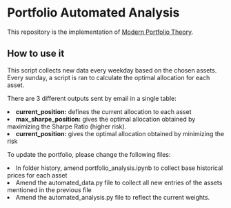 <h1>Portfolio Automated Analysis</h1>
<p></p>
<p>This repository is the implementation of <a href="https://www.investopedia.com/terms/m/modernportfoliotheory.asp">Modern Portfolio Theory</a>. </p>
<p></p>
<h2>How to use it</h2>
<p>This script collects new data every weekday based on the chosen assets. Every sunday, a script is ran to calculate the optimal allocation for each asset.</p>
<p>There are 3 different outputs sent by email in a single table:</p>
  <li><b>current_position:</b> defines the current allocation to each asset</li>
  <li><b>max_sharpe_position:</b> gives the optimal allocation obtained by maximizing the Sharpe Ratio (higher risk).</li>
  <li><b>current_position:</b> gives the optimal allocation obtained by minimizing the risk</li>
<p></p>
<p></p>
<p>To update the portfolio, please change the following files:</p>
  <li>In folder history, amend portfolio_analysis.ipynb to collect base historical prices for each asset</li>
  <li>Amend the automated_data.py file to collect all new entries of the assets mentioned in the previous file </li>
  <li>Amend the automated_analysis.py file to reflect the current weights.</li>
